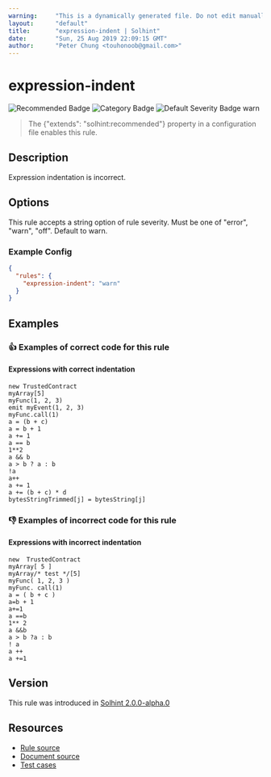 ```yaml
---
warning:     "This is a dynamically generated file. Do not edit manually."
layout:      "default"
title:       "expression-indent | Solhint"
date:        "Sun, 25 Aug 2019 22:09:15 GMT"
author:      "Peter Chung <touhonoob@gmail.com>"
---
```


# expression-indent
![Recommended Badge](https://img.shields.io/badge/-Recommended-brightgreen)
![Category Badge](https://img.shields.io/badge/-Style%20Guide%20Rules-informational)
![Default Severity Badge warn](https://img.shields.io/badge/Default%20Severity-warn-yellow)
> The {"extends": "solhint:recommended"} property in a configuration file enables this rule.


## Description
Expression indentation is incorrect.

## Options
This rule accepts a string option of rule severity. Must be one of "error", "warn", "off". Default to warn.

### Example Config
```json
{
  "rules": {
    "expression-indent": "warn"
  }
}
```


## Examples
### 👍 Examples of **correct** code for this rule

#### Expressions with correct indentation

```solidity
new TrustedContract
myArray[5]
myFunc(1, 2, 3)
emit myEvent(1, 2, 3)
myFunc.call(1)
a = (b + c)
a = b + 1
a += 1
a == b
1**2
a && b
a > b ? a : b
!a
a++
a += 1
a += (b + c) * d
bytesStringTrimmed[j] = bytesString[j]
```

### 👎 Examples of **incorrect** code for this rule

#### Expressions with incorrect indentation

```solidity
new  TrustedContract
myArray[ 5 ]
myArray/* test */[5]
myFunc( 1, 2, 3 )
myFunc. call(1)
a = ( b + c )
a=b + 1
a+=1
a ==b
1** 2
a &&b
a > b ?a : b
! a
a ++
a +=1
```

## Version
This rule was introduced in [Solhint 2.0.0-alpha.0](https://github.com/protofire/solhint/tree/v2.0.0-alpha.0)

## Resources
- [Rule source](https://github.com/protofire/solhint/tree/master/lib/rules/align/expression-indent.js)
- [Document source](https://github.com/protofire/solhint/tree/master/docs/rules/align/expression-indent.md)
- [Test cases](https://github.com/protofire/solhint/tree/master/test/rules/align/expression-indent.js)
